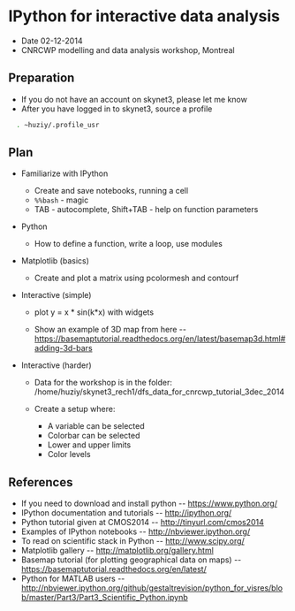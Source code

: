 
IPython for interactive data analysis
================

* Date 02-12-2014 
* CNRCWP modelling and data analysis workshop, Montreal


Preparation
-----------
 * If you do not have an account on skynet3, please let me know
 * After you have logged in to skynet3, source a profile
  
  ```bash
    . ~huziy/.profile_usr
  ``` 




Plan
-----------

* Familiarize with IPython
  
    * Create and save notebooks, running a cell
    * `%%bash` - magic
    * TAB - autocomplete, Shift+TAB - help on function parameters
    
* Python
    
    * How to define a function, write a loop, use modules

* Matplotlib (basics)
    
    * Create and plot a matrix using pcolormesh and contourf

* Interactive (simple)
    
    * plot y = x * sin(k*x) with widgets

    * Show an example of 3D map from here -- https://basemaptutorial.readthedocs.org/en/latest/basemap3d.html#adding-3d-bars

* Interactive (harder)

    * Data for the workshop is in the folder: /home/huziy/skynet3_rech1/dfs_data_for_cnrcwp_tutorial_3dec_2014
    * Create a setup where:
        
        * A variable can be selected
        * Colorbar can be selected
        * Lower and upper limits
        * Color levels

    

References
-----------
* If you need to download and install python -- https://www.python.org/
* IPython documentation and tutorials -- http://ipython.org/
* Python tutorial given at CMOS2014 -- http://tinyurl.com/cmos2014
* Examples of IPython notebooks -- http://nbviewer.ipython.org/
* To read on scientific stack in Python -- http://www.scipy.org/
* Matplotlib gallery -- http://matplotlib.org/gallery.html
* Basemap tutorial (for plotting geographical data on maps) -- https://basemaptutorial.readthedocs.org/en/latest/
* Python for MATLAB users -- http://nbviewer.ipython.org/github/gestaltrevision/python_for_visres/blob/master/Part3/Part3_Scientific_Python.ipynb 










